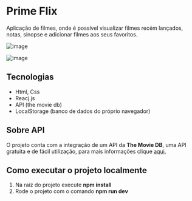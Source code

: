 # Prime Flix

Aplicação de filmes, onde é possível visualizar filmes recém lançados, notas, sinopse e adicionar filmes aos seus favoritos.

![image](https://github.com/jeffersonf-alves/prime-flix/assets/61715554/3a1485b2-18f5-4bbb-a3df-eda727af6459)

![image](https://github.com/jeffersonf-alves/prime-flix/assets/61715554/a2fcaa29-7fd1-4d27-96ff-62e842f6c3c2)

## Tecnologias

 - Html, Css
 - Reacj.js
 - API (the movie db)
 - LocalStorage (banco de dados do próprio navegador)

## Sobre API
O projeto conta com a integração de um API da **The Movie DB**, uma API gratuita e de fácil utilização, para mais informações clique [aqui.](https://www.themoviedb.org/)

## Como executar o projeto localmente

 1. Na raiz do projeto execute **npm install**
 2. Rode o projeto com o comando **npm run dev**

